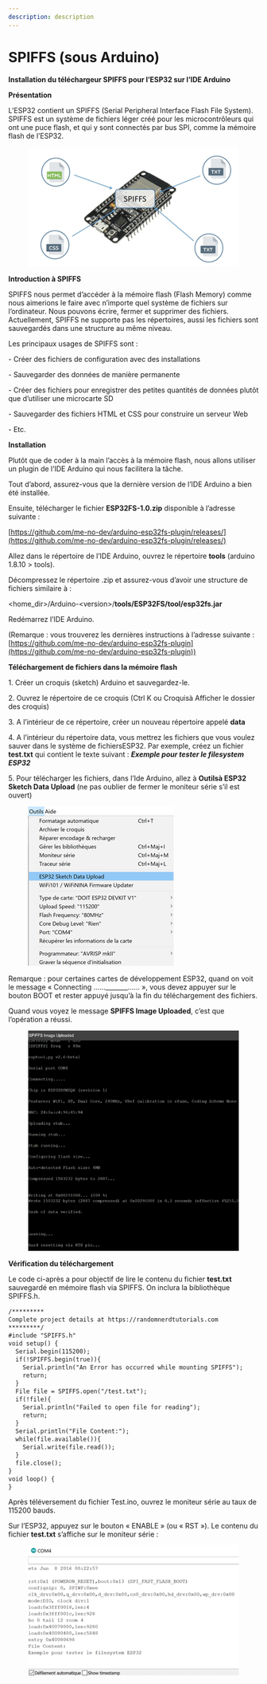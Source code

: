 ```yaml
---
description: description
---
```


# SPIFFS (sous Arduino)

**Installation du téléchargeur SPIFFS pour l’ESP32 sur l’IDE Arduino**

**Présentation**

L’ESP32 contient un SPIFFS (Serial Peripheral Interface Flash File System). SPIFFS est un système de fichiers léger créé pour les microcontrôleurs qui ont une puce flash, et qui y sont connectés par bus SPI, comme la mémoire flash de l’ESP32.

<figure><img src=".gitbook/assets/image (6).png" alt=""><figcaption></figcaption></figure>

**Introduction à SPIFFS**

SPIFFS nous permet d’accéder à la mémoire flash (Flash Memory) comme nous aimerions le faire avec n’importe quel système de fichiers sur l’ordinateur. Nous pouvons écrire, fermer et supprimer des fichiers. Actuellement, SPIFFS ne supporte pas les répertoires, aussi les fichiers sont sauvegardés dans une structure au même niveau.

Les principaux usages de SPIFFS sont :

\-        Créer des fichiers de configuration avec des installations

\-        Sauvegarder des données de manière permanente

\-        Créer des fichiers pour enregistrer des petites quantités de données plutôt que d’utiliser une microcarte SD

\-        Sauvegarder des fichiers HTML et CSS pour construire un serveur Web

\-        Etc.

**Installation**

Plutôt que de coder à la main l’accès à la mémoire flash, nous allons utiliser un plugin de l’IDE Arduino qui nous facilitera la tâche.

Tout d’abord, assurez-vous que la dernière version de l’IDE Arduino a bien été installée.

Ensuite, télécharger le fichier **ESP32FS-1.0.zip** disponible à l’adresse suivante :

[https://github.com/me-no-dev/arduino-esp32fs-plugin/releases/](https://github.com/me-no-dev/arduino-esp32fs-plugin/releases/)

Allez dans le répertoire de l’IDE Arduino, ouvrez le répertoire **tools** (arduino 1.8.10 > tools).

Décompressez le répertoire .zip et assurez-vous d’avoir une structure de fichiers similaire à :

\<home\_dir>/Arduino-\<version>/**tools/ESP32FS/tool/esp32fs.jar**

Redémarrez l’IDE Arduino.

(Remarque : vous trouverez les dernières instructions à l’adresse suivante : [https://github.com/me-no-dev/arduino-esp32fs-plugin](https://github.com/me-no-dev/arduino-esp32fs-plugin))

**Téléchargement de fichiers dans la mémoire flash**

1\.     Créer un croquis (sketch) Arduino et sauvegardez-le.

2\.     Ouvrez le répertoire de ce croquis (Ctrl K ou Croquisà Afficher le dossier des croquis)

3\.     A l’intérieur de ce répertoire, créer un nouveau répertoire appelé **data**

4\.     A l’intérieur du répertoire data, vous mettrez les fichiers que vous voulez sauver dans le système de fichiersESP32. Par exemple, créez un fichier **test.txt** qui contient le texte suivant : _**Exemple pour tester le filesystem ESP32**_

5\.     Pour télécharger les fichiers, dans l’Ide Arduino, allez à **Outilsà ESP32 Sketch Data Upload** (ne pas oublier de fermer le moniteur série s’il est ouvert)

<figure><img src=".gitbook/assets/image (2).png" alt=""><figcaption></figcaption></figure>

Remarque : pour certaines cartes de développement ESP32, quand on voit le message « Connecting ……\_\_\_\_\_\_\_...... », vous devez appuyer sur le bouton BOOT et rester appuyé jusqu’à la fin du téléchargement des fichiers.

Quand vous voyez le message **SPIFFS Image Uploaded**, c’est que l’opération a réussi.

<figure><img src=".gitbook/assets/image (4) (1).png" alt=""><figcaption></figcaption></figure>

**Vérification du téléchargement**

Le code ci-après a pour objectif de lire le contenu du fichier **test.txt** sauvegardé en mémoire flash via SPIFFS. On inclura la bibliothèque SPIFFS.h.

```arduino
/*********
Complete project details at https://randomnerdtutorials.com 
*********/
#include "SPIFFS.h"
void setup() {
  Serial.begin(115200);
  if(!SPIFFS.begin(true)){
    Serial.println("An Error has occurred while mounting SPIFFS");
    return;
  }
  File file = SPIFFS.open("/test.txt");
  if(!file){
    Serial.println("Failed to open file for reading");
    return;
  }
  Serial.println("File Content:");
  while(file.available()){
    Serial.write(file.read());
  }
  file.close();
}
void loop() {
}
```

Après téléversement du fichier Test.ino, ouvrez le moniteur série au taux de 115200 bauds.

Sur l’ESP32, appuyez sur le bouton « ENABLE » (ou « RST »). Le contenu du fichier **test.txt** s’affiche sur le moniteur série :

<figure><img src=".gitbook/assets/image (1).png" alt=""><figcaption></figcaption></figure>
